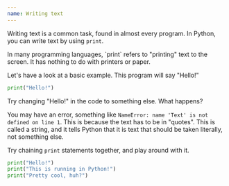 ```yaml
---
name: Writing text
---
```


Writing text is a common task, found in almost every program. In Python, you can write text by using `print`.

<div class="info" data-header="Information">
    In many programming languages, `print` refers to "printing" text to the screen. It has nothing to do with printers or paper.
</div>

Let's have a look at a basic example. This program will say "Hello!"

```python
print("Hello!")
```

<div class="info" data-header="Experiment">
    Try changing "Hello!" in the code to something else. What happens?
</div>

You may have an error, something like `NameError: name 'Text' is not defined on line 1`. This is because the text has to be in "quotes". This is called a string, and it tells Python that it is text that should be taken literally, not something else.

Try chaining `print` statements together, and play around with it.
```python
print("Hello!")
print("This is running in Python!")
print("Pretty cool, huh?")
```